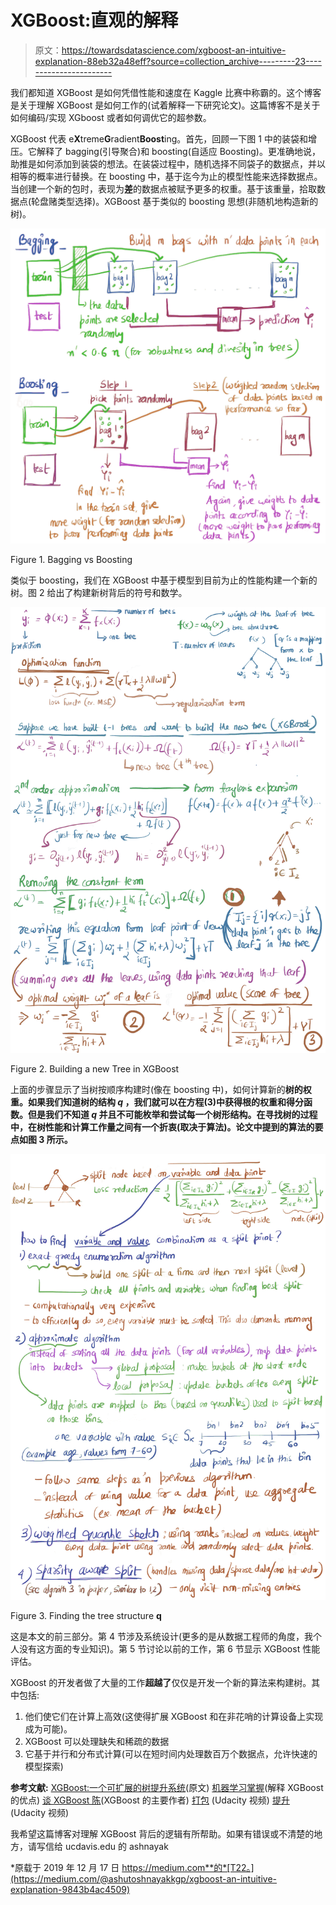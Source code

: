 # XGBoost:直观的解释

> 原文：<https://towardsdatascience.com/xgboost-an-intuitive-explanation-88eb32a48eff?source=collection_archive---------23----------------------->

我们都知道 XGBoost 是如何凭借性能和速度在 Kaggle 比赛中称霸的。这个博客是关于理解 XGBoost 是如何工作的(试着解释一下研究论文)。这篇博客不是关于如何编码/实现 XGboost 或者如何调优它的超参数。

XGBoost 代表 e**X**treme**G**radient**Boost**ing。首先，回顾一下图 1 中的装袋和增压。它解释了 bagging(引导聚合)和 boosting(自适应 Boosting)。更准确地说，助推是如何添加到装袋的想法。在装袋过程中，随机选择不同袋子的数据点，并以相等的概率进行替换。在 boosting 中，基于迄今为止的模型性能来选择数据点。当创建一个新的包时，表现为**差**的数据点被赋予更多的权重。基于该重量，拾取数据点(轮盘赌类型选择)。XGBoost 基于类似的 boosting 思想(非随机地构造新的树)。

![](img/ef68bec585cb4af9aadc1353179c8430.png)

Figure 1\. Bagging vs Boosting

类似于 boosting，我们在 XGBoost 中基于模型到目前为止的性能构建一个新的树。图 2 给出了构建新树背后的符号和数学。

![](img/c0983dc183d1e5603fd1feb20305f4bd.png)

Figure 2\. Building a new Tree in XGBoost

上面的步骤显示了当树按顺序构建时(像在 boosting 中)，如何计算新的**树的权重。如果我们知道树的结构 *q* ，我们就可以在方程(3)中获得根的权重和得分函数。**但是我们不知道 *q*** 并且不可能枚举和尝试每一个树形结构。在寻找树的过程中，在树性能和计算工作量之间有一个折衷(取决于算法)。论文中提到的算法的要点如图 3 所示。**

![](img/8800908b9e539128aa7c710e4a002096.png)

Figure 3\. Finding the tree structure **q**

这是本文的前三部分。第 4 节涉及系统设计(更多的是从数据工程师的角度，我个人没有这方面的专业知识)。第 5 节讨论以前的工作，第 6 节显示 XGBoost 性能评估。

XGBoost 的开发者做了大量的工作**超越了**仅仅是开发一个新的算法来构建树。其中包括:

1.  他们使它们在计算上高效(这使得扩展 XGBoost 和在非花哨的计算设备上实现成为可能)。
2.  XGBoost 可以处理缺失和稀疏的数据
3.  它基于并行和分布式计算(可以在短时间内处理数百万个数据点，允许快速的模型探索)

**参考文献:**
[XGBoost:一个可扩展的树提升系统](http://dmlc.cs.washington.edu/xgboost.html)(原文)
[机器学习掌握](https://machinelearningmastery.com/gentle-introduction-xgboost-applied-machine-learning/)(解释 XGBoost 的优点)
[谈 XGBoost 陈](https://www.youtube.com/watch?v=Vly8xGnNiWs&feature=emb_logo)(XGBoost 的主要作者)
[打包](https://www.youtube.com/watch?v=2Mg8QD0F1dQ) (Udacity 视频)
[提升](https://www.youtube.com/watch?v=GM3CDQfQ4sw) (Udacity 视频)

我希望这篇博客对理解 XGBoost 背后的逻辑有所帮助。如果有错误或不清楚的地方，请写信给 ucdavis.edu 的 ashnayak

*原载于 2019 年 12 月 17 日 https://medium.com**的*[T22。](https://medium.com/@ashutoshnayakkgp/xgboost-an-intuitive-explanation-9843b4ac4509)